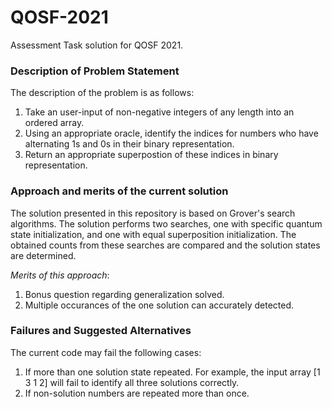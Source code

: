 # QOSF-2021
Assessment Task solution for QOSF 2021.

### Description of Problem Statement

The description of the problem is as follows:

1. Take an user-input of non-negative integers of any length into an ordered array. 
2. Using an appropriate oracle, identify the indices for numbers who have alternating 1s and 0s in their binary representation. 
3. Return an appropriate superpostion of these indices in binary representation.

### Approach and merits of the current solution

The solution presented in this repository is based on Grover's search algorithms. The solution performs two searches, one with specific quantum state initialization, and one with equal superposition initialization. The obtained counts from these searches are compared and the solution states are determined. 

_Merits of this approach_:

1. Bonus question regarding generalization solved. 
2. Multiple occurances of the one solution can accurately detected.

### Failures and Suggested Alternatives

The current code may fail the following cases:

1. If more than one solution state repeated. For example, the input array [1 3 1 2] will fail to identify all three solutions correctly. 
2. If non-solution numbers are repeated more than once. 
